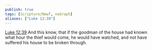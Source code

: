 ```yaml
---
publish: true
tags: [Scripture/NewT, noGraph]
aliases: ["Luke 12:39"]
---
```

[Luke 12:39](https://churchofjesuschrist.org/study/scriptures/nt/luke/12?lang=eng&id=p39#p39) And this know, that if the goodman of the house had known what hour the thief would come, he would have watched, and not have suffered his house to be broken through.
